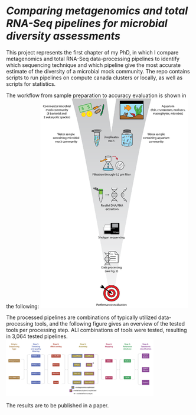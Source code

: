 # *_Comparing metagenomics and total RNA-Seq pipelines for microbial diversity assessments_*
This project represents the first chapter of my PhD, in which I compare metagenomics and total RNA-Seq data-processing pipelines to identify which sequencing technique and which pipeline give the most accurate estimate of the diversity of a microbial mock community.
The repo contains scripts to run pipelines on compute canada clusters or locally, as well as scripts for statistics.

The workflow from sample preparation to accuracy evaluation is shown in the following:
<img src="https://github.com/hempelc/metagenomics-vs-totalRNASeq/blob/master/workflow.png" alt="workflow" width="400"/>

The processed pipelines are combinations of typically utilized data-processing tools, and the following figure gives an overview of the tested tools per processing step. ALl combinations of tools were tested, resulting in 3,064 tested pipelines.
<img src="https://github.com/hempelc/metagenomics-vs-totalRNASeq/blob/master/pipeline_steps.png" alt="pipelines" width="400"/>

The results are to be published in a paper.
